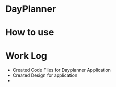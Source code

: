 # DayPlanner

# How to use








# Work Log 

- Created Code Files for Dayplanner Application
- Created Design for application
- 